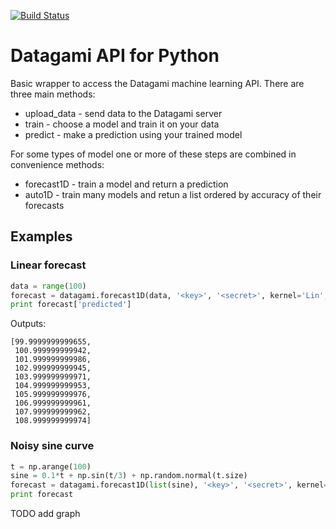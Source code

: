 [![Build Status](https://travis-ci.org/datagami/datagami-python.svg?branch=master)](https://travis-ci.org/datagami/datagami-python)

Datagami API for Python
=======================

Basic wrapper to access the Datagami machine learning API.  There are three main methods:

*  upload_data - send data to the Datagami server
*  train - choose a model and train it on your data
*  predict - make a prediction using your trained model

For some types of model one or more of these steps are combined in convenience methods:

* forecast1D - train a model and return a prediction
* auto1D - train many models and retun a list ordered by accuracy of their forecasts 

## Examples

### Linear forecast

```python
data = range(100)
forecast = datagami.forecast1D(data, '<key>', '<secret>', kernel='Lin', steps_ahead=10)
print forecast['predicted']
```

Outputs:

```
[99.9999999999655,
 100.999999999942,
 101.999999999986,
 102.999999999945,
 103.999999999971,
 104.999999999953,
 105.999999999976,
 106.999999999961,
 107.999999999962,
 108.999999999974]
```

### Noisy sine curve

```python
t = np.arange(100)
sine = 0.1*t + np.sin(t/3) + np.random.normal(t.size)
forecast = datagami.forecast1D(list(sine), '<key>', '<secret>', kernel='SE', steps_ahead=10)
print forecast
```

TODO add graph